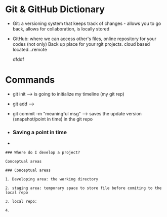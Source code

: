 # Git & GitHub Dictionary

- Git: a versioning system that keeps track of changes - allows you to go back, allows for collaboration, is locally stored

- GitHub: where we can access other's files, online repository for your codes (not only) Back up place for your rgit projects.  cloud based located...remote
  
  dfddf

# Commands

- git init --> is going to initialize my timeline (my git rep)

- git add --> 

- git commit -m "meaningful msg"  -->  saves the update version (snapshot/point in time) in the git repo

- ### Saving a point in time

- ```
  
  ```

```
### Where do I develop a project?

Conceptual areas

### Conceptual areas

1. Developing area: the working directory

2. staging area: temporary space to store file before comiting to the local repo

3. local repo: 

4. 
```
